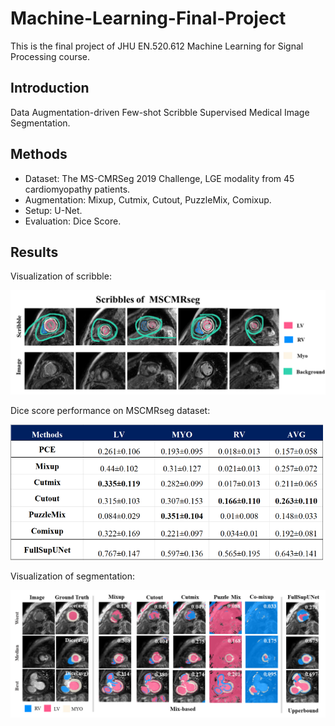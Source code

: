 # Machine-Learning-Final-Project
This is the final project of JHU EN.520.612 Machine Learning for Signal Processing course.

## Introduction
Data Augmentation-driven Few-shot Scribble Supervised Medical Image Segmentation.

## Methods
* Dataset: The MS-CMRSeg 2019 Challenge, LGE modality from 45 cardiomyopathy patients.
* Augmentation: Mixup, Cutmix, Cutout, PuzzleMix, Comixup.
* Setup: U-Net.
* Evaluation: Dice Score.

## Results
Visualization of scribble:

<img src="results/scribble_visual.png" alt="Visualization of scribble" width="600"/>

Dice score performance on MSCMRseg dataset:

<img src="results/dice_score.png" alt="Dice score performance on MSCMRseg dataset" width="500"/>

Visualization of segmentation:

<img src="results/Segmentation results.png" alt="Visualization of segmentation" width="700"/>
